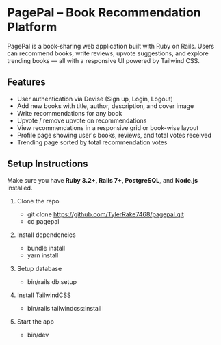 # PagePal – Book Recommendation Platform

PagePal is a book-sharing web application built with Ruby on Rails. Users can recommend books, write reviews, upvote suggestions, and explore trending books — all with a responsive UI powered by Tailwind CSS.

## Features

-  User authentication via Devise (Sign up, Login, Logout)
-  Add new books with title, author, description, and cover image
-  Write recommendations for any book
-  Upvote / remove upvote on recommendations
-  View recommendations in a responsive grid or book-wise layout
-  Profile page showing user's books, reviews, and total votes received
-  Trending page sorted by total recommendation votes


## Setup Instructions
Make sure you have **Ruby 3.2+, Rails 7+, PostgreSQL**, and **Node.js** installed.
1. Clone the repo
   - git clone https://github.com/TylerRake7468/pagepal.git
   - cd pagepal
   
2. Install dependencies
   - bundle install
   - yarn install

3. Setup database
   - bin/rails db:setup

4. Install TailwindCSS
   - bin/rails tailwindcss:install

5. Start the app
   - bin/dev

